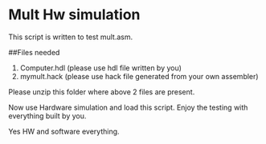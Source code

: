 # Mult Hw simulation

This script is written to test mult.asm.

##Files needed
1. Computer.hdl (please use hdl file written by you)
2. mymult.hack (please use hack file generated from your own assembler)

Please unzip this folder where above 2 files are present.

Now use Hardware simulation and load this script.
Enjoy the testing with everything built by you.

Yes HW and software everything.